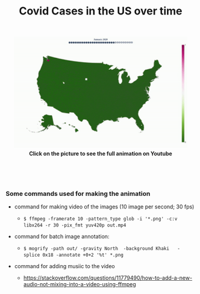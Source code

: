 
<h1 align="center">Covid Cases in the US over time</h1>
<br>
<p align="center">
    <a href='https://www.youtube.com/watch?v=dkWlypeWqt8&ab_channel=KnowledgeCrawler'>
          <img width="460" height="300" src="https://github.com/qiisziilbash/US-Covid-Animated-Over-Time/blob/master/data/cases_output.gif">
    </a>
    <br>
    <b>Click on the picture to see the full animation on Youtube</b>
</p>

<br>
<br>
<br>

### Some commands used for making the animation
- command for making video of the images (10 image per second; 30 fps)
    - ```$ ffmpeg -framerate 10 -pattern_type glob -i '*.png' -c:v libx264 -r 30 -pix_fmt yuv420p out.mp4```
- command for batch image annotation:
    - ```$ mogrify -path out/ -gravity North  -background Khaki   -splice 0x18 -annotate +0+2 '%t' *.png ```

- command for adding musiic to the video
    - https://stackoverflow.com/questions/11779490/how-to-add-a-new-audio-not-mixing-into-a-video-using-ffmpeg
    
